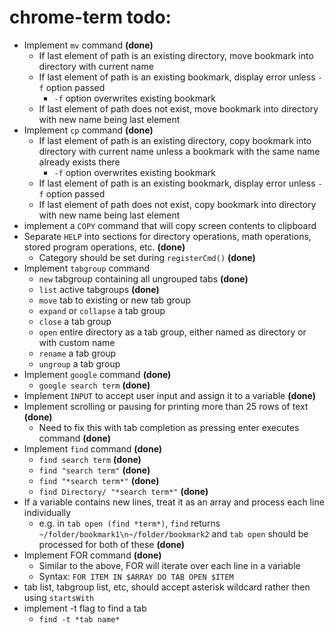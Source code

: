 # chrome-term todo:
 - Implement `mv` command **(done)**
    - If last element of path is an existing directory, move bookmark into directory with current name
    - If last element of path is an existing bookmark, display error unless `-f` option passed
        - `-f` option overwrites existing bookmark
    - If last element of path does not exist, move bookmark into directory with new name being last element
 - Implement `cp` command **(done)**
    - If last element of path is an existing directory, copy bookmark into directory with current name unless a bookmark with the same name already exists there
        - `-f` option overwrites existing bookmark
    - If last element of path is an existing bookmark, display error unless `-f` option passed
    - If last element of path does not exist, copy bookmark into directory with new name being last element
 - implement a `COPY` command that will copy screen contents to clipboard
 - Separate `HELP` into sections for directory operations, math operations, stored program operations, etc. **(done)**
    - Category should be set during `registerCmd()` **(done)**
 - Implement `tabgroup` command
    - `new` tabgroup containing all ungrouped tabs **(done)**
    - `list` active tabgroups **(done)**
    - `move` tab to existing or new tab group
    - `expand` or `collapse` a tab group
    - `close` a tab group
    - `open` entire directory as a tab group, either named as directory or with custom name
    - `rename` a tab group 
    - `ungroup` a tab group
 - Implement `google` command **(done)**
   - `google search term` **(done)**
 - Implement `INPUT` to accept user input and assign it to a variable **(done)**
 - Implement scrolling or pausing for printing more than 25 rows of text **(done)**
   - Need to fix this with tab completion as pressing enter executes command **(done)**
 - Implement `find` command **(done)**
   - `find search term` **(done)**
   - `find "search term"` **(done)**
   - `find "*search term*"` **(done)**
   - `find Directory/ "*search term*"` **(done)**
 - If a variable contains new lines, treat it as an array and process each line individually
   - e.g. in `tab open (find *term*)`, `find` returns `~/folder/bookmark1\n~/folder/bookmark2` and `tab open` should be processed for both of these **(done)**
 - Implement FOR command **(done)**
   - Similar to the above, FOR will iterate over each line in a variable
   - Syntax: `FOR ITEM IN $ARRAY DO TAB OPEN $ITEM`
 - tab list, tabgroup list, etc, should accept asterisk wildcard rather then using `startsWith`
 - implement -t flag to find a tab
   - `find -t *tab name*`